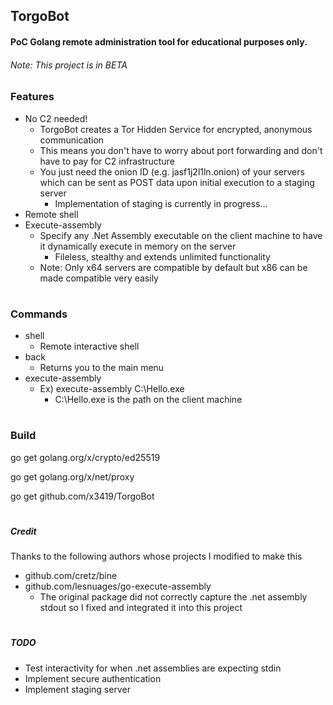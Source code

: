 ## TorgoBot
#### PoC Golang remote administration tool for educational purposes only. 
###### Note: This project is in BETA

### Features
- No C2 needed!
    - TorgoBot creates a Tor Hidden Service for encrypted, anonymous communication
    - This means you don't have to worry about port forwarding and don't have to pay for C2 infrastructure
    - You just need the onion ID (e.g. jasf1j2l1ln.onion) of your servers which can be sent as POST data upon initial execution to a staging server
        - Implementation of staging is currently in progress...
- Remote shell
- Execute-assembly
    - Specify any .Net Assembly executable on the client machine to have it dynamically execute in memory on the server
        - Fileless, stealthy and extends unlimited functionality 
    - Note: Only x64 servers are compatible by default but x86 can be made compatible very easily 
#
### Commands
- shell
    - Remote interactive shell
- back
    - Returns you to the main menu
- execute-assembly
    - Ex) execute-assembly C:\Hello.exe
        - C:\Hello.exe is the path on the client machine
#    
### Build

go get golang.org/x/crypto/ed25519

go get golang.org/x/net/proxy

go get github.com/x3419/TorgoBot
#

##### Credit
Thanks to the following authors whose projects I modified to make this
- github.com/cretz/bine
- github.com/lesnuages/go-execute-assembly
    - The original package did not correctly capture the .net assembly stdout so I fixed and integrated it into this project
#

##### TODO
- Test interactivity for when .net assemblies are expecting stdin
- Implement secure authentication
- Implement staging server

